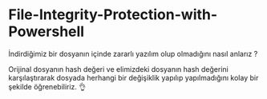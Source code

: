 # File-Integrity-Protection-with-Powershell

İndirdiğimiz bir dosyanın içinde zararlı yazılım olup olmadığını nasıl anlarız ?

Orijinal dosyanın hash değeri ve elimizdeki dosyanın hash değerini karşılaştırarak dosyada herhangi bir değişiklik yapılıp yapılmadığını kolay bir şekilde öğrenebiliriz. 👌

